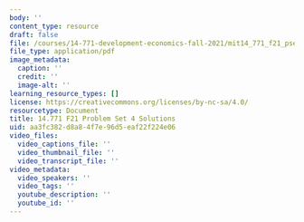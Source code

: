 ```yaml
---
body: ''
content_type: resource
draft: false
file: /courses/14-771-development-economics-fall-2021/mit14_771_f21_pset4_sol.pdf
file_type: application/pdf
image_metadata:
  caption: ''
  credit: ''
  image-alt: ''
learning_resource_types: []
license: https://creativecommons.org/licenses/by-nc-sa/4.0/
resourcetype: Document
title: 14.771 F21 Problem Set 4 Solutions
uid: aa3fc382-d8a8-4f7e-96d5-eaf22f224e06
video_files:
  video_captions_file: ''
  video_thumbnail_file: ''
  video_transcript_file: ''
video_metadata:
  video_speakers: ''
  video_tags: ''
  youtube_description: ''
  youtube_id: ''
---
```

